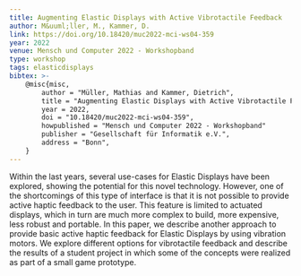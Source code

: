 ```yaml
---
title: Augmenting Elastic Displays with Active Vibrotactile Feedback
author: M&uuml;ller, M., Kammer, D.
link: https://doi.org/10.18420/muc2022-mci-ws04-359
year: 2022
venue: Mensch und Computer 2022 - Workshopband
type: workshop
tags: elasticdisplays
bibtex: >-
    @misc{misc,
        author = "Müller, Mathias and Kammer, Dietrich",
        title = "Augmenting Elastic Displays with Active Vibrotactile Feedback",
        year = 2022,
        doi = "10.18420/muc2022-mci-ws04-359",
        howpublished = "Mensch und Computer 2022 - Workshopband"
        publisher = "Gesellschaft für Informatik e.V.",
        address = "Bonn",
    }
---
```

Within the last years, several use-cases for Elastic Displays have been explored, showing the potential for this novel technology. However, one of the shortcomings of this type of interface is that it is not possible to provide active haptic feedback to the user. This feature is limited to actuated displays, which in turn are much more complex to build, more expensive, less robust and portable. In this paper, we describe another approach to provide basic active haptic feedback for Elastic Displays by using vibration motors. We explore different options for vibrotactile feedback and describe the results of a student project in which some of the concepts were realized as part of a small game prototype.